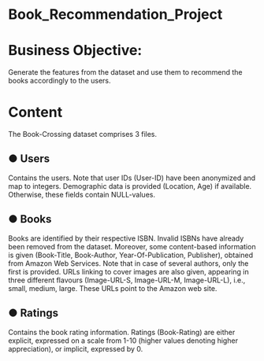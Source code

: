 # Book_Recommendation_Project

# Business Objective:
Generate the features from the dataset and use them to recommend the books
accordingly to the users.


# Content
The Book-Crossing dataset comprises 3 files.
## ● Users
Contains the users. Note that user IDs (User-ID) have been anonymized and map to integers.
Demographic data is provided (Location, Age) if available. Otherwise, these fields contain
NULL-values.
## ● Books
Books are identified by their respective ISBN. Invalid ISBNs have already been removed from the
dataset. Moreover, some content-based information is given
(Book-Title, Book-Author, Year-Of-Publication, Publisher), obtained from Amazon Web
Services. Note that in case of several authors, only the first is provided. URLs linking to cover
images are also given, appearing in three different flavours
(Image-URL-S, Image-URL-M, Image-URL-L), i.e., small, medium, large. These URLs point to the
Amazon web site.
## ● Ratings
Contains the book rating information. Ratings (Book-Rating) are either explicit, expressed on a
scale from 1-10 (higher values denoting higher appreciation), or implicit, expressed by 0.
